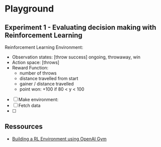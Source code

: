 # Playground


## Experiment 1 - Evaluating decision making with Reinforcement Learning

Reinforcement Learning Environment:
* Observation states: [throw success] ongoing, throwaway, win
* Action space: [throws] 
* Reward Function: 
    - number of throws
    - distance travelled from start
    - gainer / distance travelled
    - point won: +100 if 80 < y < 100



- [ ] Make environment: 
- [ ] Fetch data
- [ ] 

## Ressources

- [Building a RL Environment using OpenAI Gym](https://www.section.io/engineering-education/building-a-reinforcement-learning-environment-using-openai-gym/)

